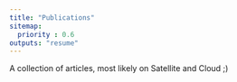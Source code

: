 ```yaml
---
title: "Publications"
sitemap:
  priority : 0.6
outputs: "resume"
---
```

A collection of articles, most likely on Satellite and Cloud ;)
